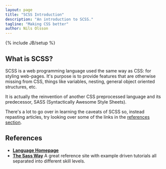 ```yaml
---
layout: page
title: "SCSS Introduction"
description: "An introduction to SCSS."
tagline: "Making CSS better"
author: Nils Olsson
---
```

{% include JB/setup %}

What is SCSS?
-------------

SCSS is a web programming language used the same way as CSS: for styling web-pages. It's purpose is to provide features that are otherwise missing from CSS, things like variables, nesting, general object oriented structures, etc.

It is actually the reinvention of another CSS preprocessed language and its predecessor, SASS (Syntactically Awesome Style Sheets).

There's a lot to go over in learning the caveats of SCSS so, instead repasting articles, try looking over some of the links in the [references section](#references).

References<a name="references"></a>
----------

-   [**Language Homepage**](http://sass-lang.com/)
-   [**The Sass Way**](http://thesassway.com/) A great reference site with example driven tutorials all separated into different skill levels.
